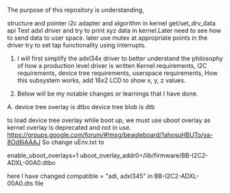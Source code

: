 The purpose of this repository is understanding,

structure and pointer
i2c adapter and algorithm in kernel
get/set_drv_data api
Test adxl driver and try to print xyz data in kernel.Later need to see how to send data to user space.
later use mutex at appropriate points in the driver
try to set tap functionality using interrupts.

1. I will first simplify the adxl34x driver to better understand the philosophy of how a production level driver is written
Kernel requirements,
I2C requirements,
device tree requirements,
userspace requirements,
How this subsystem works,
add 16x2 LCD to show x, y, z values.


2. Below will be my notable changes or learnings that I have done.

A. 
device tree overlay is dtbo
device tree blob is dtb

to load device tree overlay while boot up, we must use uboot overlay as kernel overlay is deprecated and not in use.
https://groups.google.com/forum/#!msg/beagleboard/1ahosuHBUTo/ya-8Od6jAAAJ
So change uEnv.txt to

enable_uboot_overlays=1
uboot_overlay_addr0=/lib/firmware/BB-I2C2-ADXL-00A0.dtbo

here I have changed 
compatible = "adi, adxl345"
in BB-I2C2-ADXL-00A0.dts file
